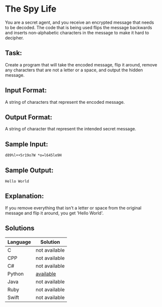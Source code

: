 # The Spy Life
You are a secret agent, and you receive an encrypted message that needs to be decoded. The code that is being used flips the message backwards and inserts non-alphabetic characters in the message to make it hard to decipher.

## Task:
Create a program that will take the encoded message, flip it around, remove any characters that are not a letter or a space, and output the hidden message.

## Input Format:
A string of characters that represent the encoded message.

## Output Format:
A string of character that represent the intended secret message.
 
## Sample Input:
```
d89%l++5r19o7W *o=l645le9H
```

## Sample Output:
```
Hello World
```

## Explanation:
If you remove everything that isn't a letter or space from the original message and flip it around, you get 'Hello World'.

## Solutions

Language | Solution
---------|---------
C | not available
CPP | not available
C# | not available
Python | [available](https://raw.githubusercontent.com/chankruze/challenges/master/sololearn/TheSpyLife/TheSpyLife.py)
Java | not available
Ruby | not available
Swift | not available